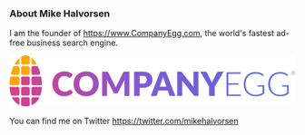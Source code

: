 ### About Mike Halvorsen


I am the founder of https://www.CompanyEgg.com, the world's fastest ad-free business search engine.

![CompanyEgg Animated Logo](https://raw.githubusercontent.com/mikehalvorsen/mikehalvorsen/master/companyegg-animated.svg)

You can find me on Twitter https://twitter.com/mikehalvorsen

